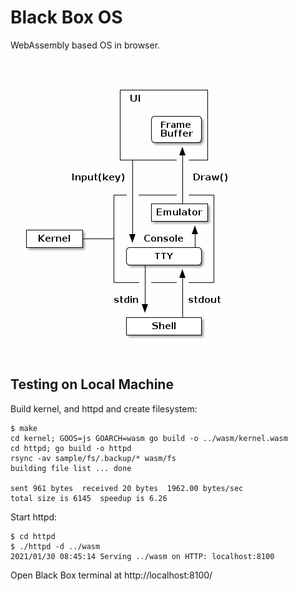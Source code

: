 # Black Box OS

WebAssembly based OS in browser.

![Keyboard I/O](bbos-tty.png)

## Testing on Local Machine

Build kernel, and httpd and create filesystem:

```
$ make
cd kernel; GOOS=js GOARCH=wasm go build -o ../wasm/kernel.wasm
cd httpd; go build -o httpd
rsync -av sample/fs/.backup/* wasm/fs
building file list ... done

sent 961 bytes  received 20 bytes  1962.00 bytes/sec
total size is 6145  speedup is 6.26
```

Start httpd:

```
$ cd httpd
$ ./httpd -d ../wasm
2021/01/30 08:45:14 Serving ../wasm on HTTP: localhost:8100
```

Open Black Box terminal at http://localhost:8100/
